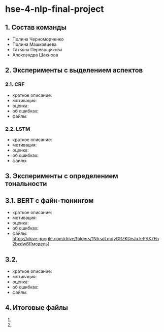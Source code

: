 # hse-4-nlp-final-project

## 1. Состав команды

* Полина Черноморченко
* Полина Машковцева
* Татьяна Перевощикова
* Александра Шахнова

## 2. Эксперименты с выделением аспектов

### 2.1. CRF

* краткое описание:
* мотивация:
* оценка:
* об ошибках:
* файлы:

### 2.2. LSTM

* краткое описание:
* мотивация:
* оценка:
* об ошибках:
* файлы:

## 3. Эксперименты с определением тональности

## 3.1. BERT с файн-тюнингом

* краткое описание:
* мотивация:
* оценка:
* об ошибках:
* файлы: https://drive.google.com/drive/folders/1NtrsdLmdyGRZKDeJoTePSX7Fh2bxdw6f[модель]

## 3.2.

* краткое описание:
* мотивация:
* оценка:
* об ошибках:
* файлы:

## 4. Итоговые файлы

1.
2. 
